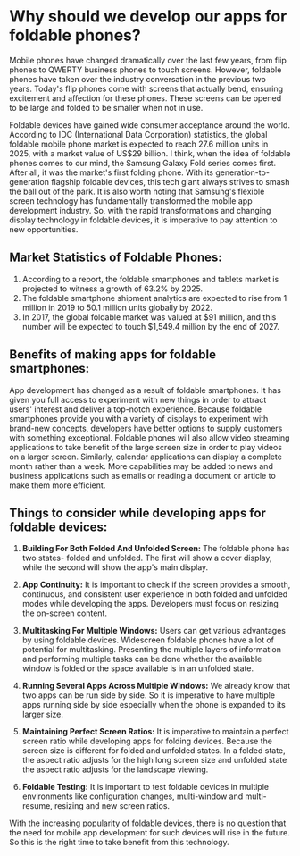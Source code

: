 # Why should we develop our apps for foldable phones?

Mobile phones have changed dramatically over the last few years, from flip phones to QWERTY business phones to touch screens. However, foldable phones have taken over the industry conversation in the previous two years. Today's flip phones come with screens that actually bend, ensuring excitement and affection for these phones. These screens can be opened to be large and folded to be smaller when not in use.

Foldable devices have gained wide consumer acceptance around the world. According to IDC (International Data Corporation) statistics, the global foldable mobile phone market is expected to reach 27.6 million units in 2025, with a market value of US$29 billion. I think, when the idea of foldable phones comes to our mind, the Samsung Galaxy Fold series comes first. After all, it was the market's first folding phone. With its generation-to-generation flagship foldable devices, this tech giant always strives to smash the ball out of the park. It is also worth noting that Samsung's flexible screen technology has fundamentally transformed the mobile app development industry. So, with the rapid transformations and changing display technology in foldable devices, it is imperative to pay attention to new opportunities.

## Market Statistics of Foldable Phones:
1. According to a report, the foldable smartphones and tablets market is projected to witness a growth of 63.2% by 2025.
2. The foldable smartphone shipment analytics are expected to rise from 1 million in 2019 to 50.1 million units globally by 2022.
3. In 2017, the global foldable market was valued at $91 million, and this number will be expected to touch $1,549.4 million by the end of 2027.

## Benefits of making apps for foldable smartphones:

App development has changed as a result of foldable smartphones. It has given you full access to experiment with new things in order to attract users' interest and deliver a top-notch experience. Because foldable smartphones provide you with a variety of displays to experiment with brand-new concepts, developers have better options to supply customers with something exceptional. Foldable phones will also allow video streaming applications to take benefit of the large screen size in order to play videos on a larger screen. Similarly, calendar applications can display a complete month rather than a week. More capabilities may be added to news and business applications such as emails or reading a document or article to make them more efficient.

## Things to consider while developing apps for foldable devices:
1. **Building For Both Folded And Unfolded Screen:**
   The foldable phone has two states- folded and unfolded. The first will show a cover display, while the second will show the app's main display.

2. **App Continuity:**
   It is important to check if the screen provides a smooth, continuous, and consistent user experience in both folded and unfolded modes while developing the apps.    Developers must focus on resizing the on-screen content.

3. **Multitasking For Multiple Windows:**
   Users can get various advantages by using foldable devices. Widescreen foldable phones have a lot of potential for multitasking. Presenting the multiple layers      of information and performing multiple tasks can be done whether the available window is folded or the space available is in an unfolded state.

4. **Running Several Apps Across Multiple Windows:**
   We already know that two apps can be run side by side. So it is imperative to have multiple apps running side by side especially when the phone is expanded to      its larger size.

5. **Maintaining Perfect Screen Ratios:**
   It is imperative to maintain a perfect screen ratio while developing apps for folding devices. Because the screen size is different for folded and unfolded states. In a      folded state, the aspect ratio adjusts for the high long screen size and unfolded state the aspect ratio adjusts for the landscape viewing.
   
 6. **Foldable Testing:**
   It is important to test foldable devices in multiple environments like configuration changes, multi-window and multi-resume, resizing and new screen ratios.

 With the increasing popularity of foldable devices, there is no question that the need for mobile app development for such devices will rise in the future.
 So this is the right time to take benefit from this technology.
